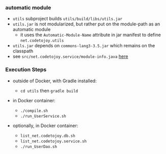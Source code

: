 
### automatic module

* `utils` subproject builds `utils/build/libs/utils.jar`
* `utils.jar` is not modularized, but rather put on the module-path as an automatic module
    * it uses the `Automatic-Module-Name` attribute in jar manifest to define `net.codetojoy.utils`
* `utils.jar` depends on `commons-lang3-3.5.jar` which remains on the classpath
* see `src/net.codetojoy.service/module-info.java` [here](https://github.com/codetojoy/easter_eggs_for_java_9/blob/master/egg_05c_AutomaticModule_Jar_Attribute/src/net.codetojoy.service/module-info.java)

### Execution Steps

* outside of Docker, with Gradle installed:
    * `cd utils` then `gradle build`

* in Docker container:
    * `./compile.sh`
    * `./run_UserService.sh`

* optionally, in Docker container:
    * `list_net.codetojoy.db.sh`
    * `list_net.codetojoy.service.sh`
    * `./run_UserDao.sh`
